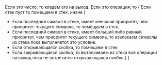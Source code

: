 Если это число, то кладём его на выход.
Если это операция, то {
  Если стек пуст то помещаем в стек, иначе {
  - Если последний символ в стеке, имеет меньший приоритет, чем приоритет текущего символа, то помещаем в стек.
  - Если последний символ в стеке, имеет больший либо равный приоритет, чем приоритет текущего символа, то извлекаем символы из стека пока выполняется это условие.
  - Если открывающаяся скобка, то помещаем в стек
  - Если закрывающаяся скобка, то выталкиваем из стека все операции на выход пока не встретится открывающаяся скобка
  }
}
